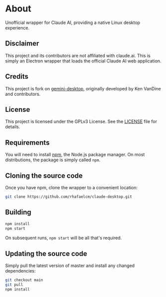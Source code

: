 # About

Unofficial wrapper for Claude AI, providing a native Linux desktop experience.

## Disclaimer

This project and its contributors are not affiliated with claude.ai. This is simply an Electron wrapper that loads the official Claude AI web application.

## Credits

This project is fork on [gemini-desktop](https://github.com/kenvandine/gemini-desktop), originally developed by Ken VanDine and contributors.

## License

This project is licensed under the GPLv3 License. See the [LICENSE](LICENSE) file for details.

## Requirements

You will need to install [npm](https://www.npmjs.com/), the Node.js package manager. On most distributions, the package is simply called `npm`.

## Cloning the source code

Once you have npm, clone the wrapper to a convenient location:

```bash
git clone https://github.com/rhafaelcm/claude-desktop.git
```

## Building

```bash
npm install
npm start
```

On subsequent runs, `npm start` will be all that's required.

## Updating the source code

Simply pull the latest version of master and install any changed dependencies:

```bash
git checkout main
git pull
npm install
```